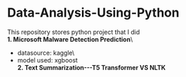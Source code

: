 # Data-Analysis-Using-Python
This repository stores python project that I did\
**1. Microsoft Malware Detection Prediction**\
- datasource: kaggle\
- model used: xgboost<br/> 
**2. Text Summarization---T5 Transformer VS NLTK**
 
